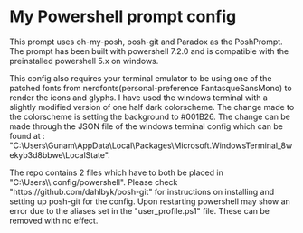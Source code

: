 # My Powershell prompt config
<p>
This prompt uses oh-my-posh, posh-git and Paradox as the PoshPrompt.
The prompt has been built with powershell 7.2.0 and is compatible with the preinstalled powershell 5.x on windows.
</p>
<p>
This config also requires your terminal emulator to be using one of the patched fonts from nerdfonts(personal-preference FantasqueSansMono) to render the icons and glyphs. I have used the windows terminal with a slightly modified version of one half dark colorscheme. The change made to the colorscheme is setting the background to #001B26. The change can be made through the JSON file of the windows terminal config which can be found at : "C:\Users\Gunam\AppData\Local\Packages\Microsoft.WindowsTerminal_8wekyb3d8bbwe\LocalState".
</p>
<p>
The repo contains 2 files which have to both be placed in "C:\Users\<your-user-folder-here>\.config/powershell".
Please check "https://github.com/dahlbyk/posh-git" for instructions on installing and setting up posh-git for the config.
Upon restarting powershell may show an error due to the aliases set in the "user_profile.ps1" file. These can be removed with no effect.
  </p>

